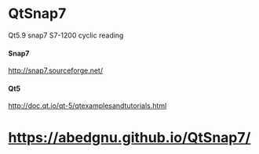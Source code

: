 # QtSnap7
Qt5.9 snap7 S7-1200 cyclic reading

#### Snap7

   http://snap7.sourceforge.net/

#### Qt5
  http://doc.qt.io/qt-5/qtexamplesandtutorials.html
  
# https://abedgnu.github.io/QtSnap7/
